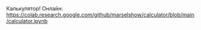 Калькулятор!
Онлайн: https://colab.research.google.com/github/marselshow/calculator/blob/main/calculator.ipynb

